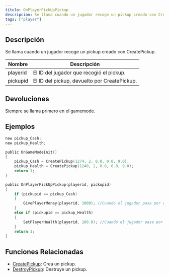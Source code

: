 ```yaml
---
título: OnPlayerPickUpPickup
descripción: Se llama cuando un jugador recoge un pickup creado con CreatePickup.
tags: ["player"]
---
```


## Descripción

Se llama cuando un jugador recoge un pickup creado con CreatePickup.

| Nombre   | Descripción                                     |
| -------- | ----------------------------------------------- |
| playerid | El ID del jugador que recogió el pickup.        |
| pickupid | El ID del pickup, devuelto por CreatePickup.    |

## Devoluciones

Siempre se llama primero en el gamemode.

## Ejemplos

```c
new pickup_Cash;
new pickup_Health;

public OnGameModeInit()
{
    pickup_Cash = CreatePickup(1274, 2, 0.0, 0.0, 9.0);
    pickup_Health = CreatePickup(1240, 2, 0.0, 0.0, 9.0);
    return 1;
}

public OnPlayerPickUpPickup(playerid, pickupid)
{
    if (pickupid == pickup_Cash)
    {
        GivePlayerMoney(playerid, 1000); //Cuando el jugador pasa por el pickup con ícono de dinero, le da $1000
    }
    else if (pickupid == pickup_Health)
    {
        SetPlayerHealth(playerid, 100.0); //Cuando el jugador pasa por el pickup con ícono de corazón, le da 100 de vida
    }
    return 1;
}
```

## Funciones Relacionadas

- [CreatePickup](../functions/CreatePickup): Crea un pickup.
- [DestroyPickup](../functions/DestroyPickup): Destruye un pickup.
